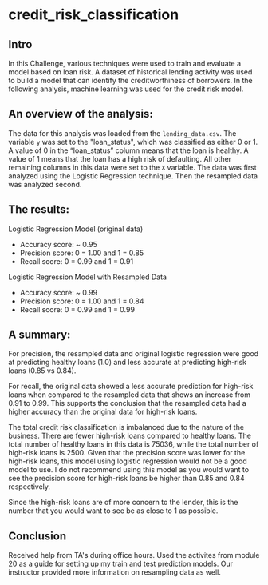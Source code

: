 # credit_risk_classification

## Intro
In this Challenge, various techniques were used to train and evaluate a model based on loan risk. A dataset of historical lending activity was used to build a model that can identify the creditworthiness of borrowers. In the following analysis, machine learning was used for the credit risk model. 


## An overview of the analysis: 

The data for this analysis was loaded from the `lending_data.csv`. The variable `y` was set to the "loan_status", which was classified as either 0 or 1. 
A value of 0 in the “loan_status” column means that the loan is healthy. A value of 1 means that the loan has a high risk of defaulting. All other remaining columns in this data were set to the `X` variable. The data was first analyzed using the Logistic Regression technique. Then the resampled data was analyzed second. 

## The results: 

Logistic Regression Model (original data)
  * Accuracy score: ~ 0.95
  * Precision score: 0 = 1.00 and 1 = 0.85
  * Recall score: 0 = 0.99 and 1 = 0.91

Logistic Regression Model with Resampled Data
  * Accuracy score: ~ 0.99
  * Precision score: 0 = 1.00 and 1 = 0.84
  * Recall score: 0 = 0.99 and 1 = 0.99

## A summary: 

For precision, the resampled data and original logistic regression were good at predicting healthy loans (1.0) and less accurate at predicting high-risk loans (0.85 vs 0.84).

For recall, the original data showed a less accurate prediction for high-risk loans when compared to the resampled data that shows an increase from 0.91 to 0.99. This supports the conclusion that the resampled data had a higher accuracy than the original data for high-risk loans. 

The total credit risk classification is imbalanced due to the nature of the business. There are fewer high-risk loans compared to healthy loans. The total number of healthy loans in this data is 75036, while the total number of high-risk loans is 2500. Given that the precision score was lower for the high-risk loans, this model using logistic regression would not be a good model to use. I do not recommend using this model as you would want to see the precision score for high-risk loans be higher than 0.85 and 0.84 respectively. 

Since the high-risk loans are of more concern to the lender, this is the number that you would want to see be as close to 1 as possible. 


## Conclusion

Received help from TA's during office hours. Used the activites from module 20 as a guide for setting up my train and test prediction models. 
Our instructor provided more information on resampling data as well. 




